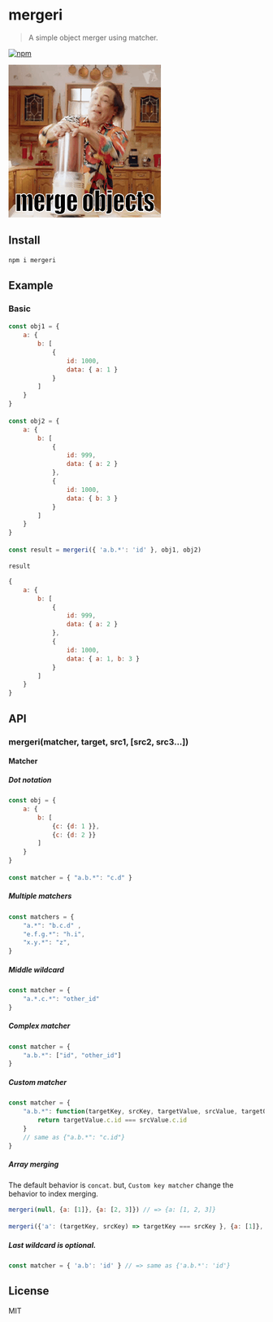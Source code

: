 # mergeri
> A simple object merger using matcher.

[![npm](https://img.shields.io/npm/v/mergeri.svg?style=flat-square)](https://www.npmjs.com/package/mergeri)

![merge objects](pain.gif)

## Install
```sh
npm i mergeri
```

## Example
### Basic
```js
const obj1 = {
    a: {
        b: [
            {
                id: 1000,
                data: { a: 1 }
            }
        ]
    }
}

const obj2 = {
    a: {
        b: [
            {
                id: 999,
                data: { a: 2 }
            },
            {
                id: 1000,
                data: { b: 3 }
            }
        ]
    }
}

const result = mergeri({ 'a.b.*': 'id' }, obj1, obj2)
```

`result`
```js
{
    a: {
        b: [
            {
                id: 999,
                data: { a: 2 }
            },
            {
                id: 1000,
                data: { a: 1, b: 3 }
            }
        ]
    }
}
```

## API
### mergeri(matcher, target, src1, [src2, src3...])

#### Matcher

##### Dot notation
```js
const obj = {
    a: {
        b: [
            {c: {d: 1 }},
            {c: {d: 2 }}
        ]
    }
}

const matcher = { "a.b.*": "c.d" }
```

##### Multiple matchers
```js
const matchers = {
    "a.*": "b.c.d" ,
    "e.f.g.*": "h.i",
    "x.y.*": "z",
}
```

##### Middle wildcard
```js
const matcher = {
    "a.*.c.*": "other_id"
}
```

##### Complex matcher
```js
const matcher = {
    "a.b.*": ["id", "other_id"]
}
```

##### Custom matcher
```js
const matcher = {
    "a.b.*": function(targetKey, srcKey, targetValue, srcValue, targetObj, srcObj) {
        return targetValue.c.id === srcValue.c.id
    }
    // same as {"a.b.*": "c.id"}
}
```

##### Array merging
The default behavior is `concat`. but, `Custom key matcher` change the behavior to index merging.

```js
mergeri(null, {a: [1]}, {a: [2, 3]}) // => {a: [1, 2, 3]}

mergeri({'a': (targetKey, srcKey) => targetKey === srcKey }, {a: [1]}, {a: [2, 3]}) // => {a: [2, 3]}
```

##### Last wildcard is optional.
```js
const matcher = { 'a.b': 'id' } // => same as {'a.b.*': 'id'}
```

## License
MIT

